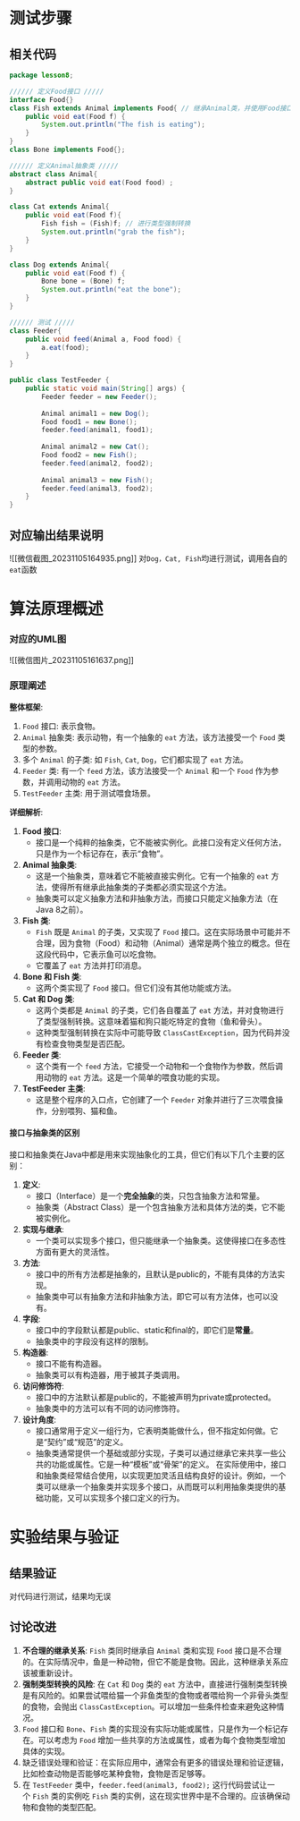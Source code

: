 # 测试步骤
## 相关代码
```java
package lesson8;

////// 定义Food接口 /////
interface Food{}
class Fish extends Animal implements Food{ // 继承Animal类，并使用Food接口
	public void eat(Food f) {
		System.out.println("The fish is eating");
	}
}
class Bone implements Food{};

////// 定义Animal抽象类 /////
abstract class Animal{
	abstract public void eat(Food food) ;
}

class Cat extends Animal{
	public void eat(Food f){
		Fish fish = (Fish)f; // 进行类型强制转换
		System.out.println("grab the fish");
	}
}

class Dog extends Animal{
	public void eat(Food f) {
		Bone bone = (Bone) f;
		System.out.println("eat the bone");
	}
}

////// 测试 /////
class Feeder{
	public void feed(Animal a, Food food) {
		a.eat(food);
	}
}

public class TestFeeder {
	public static void main(String[] args) {
		Feeder feeder = new Feeder();
		
		Animal animal1 = new Dog();
		Food food1 = new Bone();
		feeder.feed(animal1, food1);
		
		Animal animal2 = new Cat();
		Food food2 = new Fish();
		feeder.feed(animal2, food2);
		
		Animal animal3 = new Fish();
		feeder.feed(animal3, food2);
	}
}
```

## 对应输出结果说明
![[微信截图_20231105164935.png]]
对`Dog，Cat, Fish`均进行测试，调用各自的`eat`函数

# 算法原理概述
### 对应的UML图
![[微信图片_20231105161637.png]]

### 原理阐述
**整体框架**:
1. `Food` 接口: 表示食物。
2. `Animal` 抽象类: 表示动物，有一个抽象的 `eat` 方法，该方法接受一个 `Food` 类型的参数。
3. 多个 `Animal` 的子类: 如 `Fish`, `Cat`, `Dog`，它们都实现了 `eat` 方法。
4. `Feeder` 类: 有一个 `feed` 方法，该方法接受一个 `Animal` 和一个 `Food` 作为参数，并调用动物的 `eat` 方法。
5. `TestFeeder` 主类: 用于测试喂食场景。

**详细解析**:
1. **Food 接口**:
    - 接口是一个纯粹的抽象类，它不能被实例化。此接口没有定义任何方法，只是作为一个标记存在，表示“食物”。
2. **Animal 抽象类**:
    - 这是一个抽象类，意味着它不能被直接实例化。它有一个抽象的 `eat` 方法，使得所有继承此抽象类的子类都必须实现这个方法。
    - 抽象类可以定义抽象方法和非抽象方法，而接口只能定义抽象方法（在Java 8之前）。
3. **Fish 类**:
    - `Fish` 既是 `Animal` 的子类，又实现了 `Food` 接口。这在实际场景中可能并不合理，因为食物（Food）和动物（Animal）通常是两个独立的概念。但在这段代码中，它表示鱼可以吃食物。
    - 它覆盖了 `eat` 方法并打印消息。
4. **Bone 和 Fish 类**:
    - 这两个类实现了 `Food` 接口。但它们没有其他功能或方法。
5. **Cat 和 Dog 类**:
    - 这两个类都是 `Animal` 的子类，它们各自覆盖了 `eat` 方法，并对食物进行了类型强制转换。这意味着猫和狗只能吃特定的食物（鱼和骨头）。
    - 这种类型强制转换在实际中可能导致 `ClassCastException`，因为代码并没有检查食物类型是否匹配。
6. **Feeder 类**:
    - 这个类有一个 `feed` 方法，它接受一个动物和一个食物作为参数，然后调用动物的 `eat` 方法。这是一个简单的喂食功能的实现。
7. **TestFeeder 主类**:
    - 这是整个程序的入口点，它创建了一个 `Feeder` 对象并进行了三次喂食操作，分别喂狗、猫和鱼。

#### 接口与抽象类的区别
接口和抽象类在Java中都是用来实现抽象化的工具，但它们有以下几个主要的区别：
1. **定义**:
	* 接口（Interface）是一个**完全抽象**的类，只包含抽象方法和常量。
	* 抽象类（Abstract Class）是一个包含抽象方法和具体方法的类，它不能被实例化。
2. **实现与继承**:
	* 一个类可以实现多个接口，但只能继承一个抽象类。这使得接口在多态性方面有更大的灵活性。
3. **方法**:
	* 接口中的所有方法都是抽象的，且默认是public的，不能有具体的方法实现。
	* 抽象类中可以有抽象方法和非抽象方法，即它可以有方法体，也可以没有。
4. **字段**:
	* 接口中的字段默认都是public、static和final的，即它们是**常量**。
	* 抽象类中的字段没有这样的限制。
5. **构造器**:
	* 接口不能有构造器。
	* 抽象类可以有构造器，用于被其子类调用。
6. **访问修饰符**:
	* 接口中的方法默认都是public的，不能被声明为private或protected。
	* 抽象类中的方法可以有不同的访问修饰符。
7. **设计角度**:
	* 接口通常用于定义一组行为，它表明类能做什么，但不指定如何做。它是“契约”或“规范”的定义。
	* 抽象类通常提供一个基础或部分实现，子类可以通过继承它来共享一些公共的功能或属性。它是一种“模板”或“骨架”的定义。
在实际使用中，接口和抽象类经常结合使用，以实现更加灵活且结构良好的设计。例如，一个类可以继承一个抽象类并实现多个接口，从而既可以利用抽象类提供的基础功能，又可以实现多个接口定义的行为。

# 实验结果与验证
## 结果验证
对代码进行测试，结果均无误

## 讨论改进
1. **不合理的继承关系**: `Fish` 类同时继承自 `Animal` 类和实现 `Food` 接口是不合理的。在实际情况中，鱼是一种动物，但它不能是食物。因此，这种继承关系应该被重新设计。
2. **强制类型转换的风险**: 在 `Cat` 和 `Dog` 类的 `eat` 方法中，直接进行强制类型转换是有风险的。如果尝试喂给猫一个非鱼类型的食物或者喂给狗一个非骨头类型的食物，会抛出 `ClassCastException`。可以增加一些条件检查来避免这种情况。
3. `Food` 接口和 `Bone`、`Fish` 类的实现没有实际功能或属性，只是作为一个标记存在。可以考虑为 `Food` 增加一些共享的方法或属性，或者为每个食物类型增加具体的实现。
4. 缺乏错误处理和验证：在实际应用中，通常会有更多的错误处理和验证逻辑，比如检查动物是否能够吃某种食物，食物是否足够等。
5. 在 `TestFeeder` 类中，`feeder.feed(animal3, food2);` 这行代码尝试让一个 `Fish` 类的实例吃 `Fish` 类的实例，这在现实世界中是不合理的。应该确保动物和食物的类型匹配。